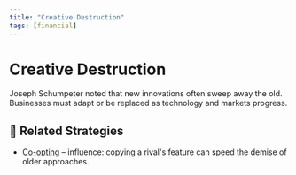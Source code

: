 ```yaml
---
title: "Creative Destruction"
tags: [financial]
---
```


# Creative Destruction

Joseph Schumpeter noted that new innovations often sweep away the old. Businesses must adapt or be replaced as technology and markets progress.

## 🔀 Related Strategies

- [Co-opting](/strategies/ecosystem/co-opting) – influence: copying a rival's feature can speed the demise of older approaches.
